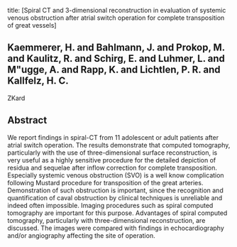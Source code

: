 title: [Spiral CT and 3-dimensional reconstruction in evaluation of systemic venous obstruction after atrial switch operation for complete transposition of great vessels]

## Kaemmerer, H. and Bahlmann, J. and Prokop, M. and Kaulitz, R. and Schirg, E. and Luhmer, L. and M"ugge, A. and Rapp, K. and Lichtlen, P. R. and Kallfelz, H. C.
ZKard


## Abstract
We report findings in spiral-CT from 11 adolescent or adult patients after atrial switch operation. The results demonstrate that computed tomography, particularly with the use of three-dimensional surface reconstruction, is very useful as a highly sensitive procedure for the detailed depiction of residua and sequelae after inflow correction for complete transposition. Especially systemic venous obstruction (SVO) is a well know complication following Mustard procedure for transposition of the great arteries. Demonstration of such obstruction is important, since the recognition and quantification of caval obstruction by clinical techniques is unreliable and indeed often impossible. Imaging procedures such as spiral computed tomography are important for this purpose. Advantages of spiral computed tomography, particularly with three-dimensional reconstruction, are discussed. The images were compared with findings in echocardiography and/or angiography affecting the site of operation.

